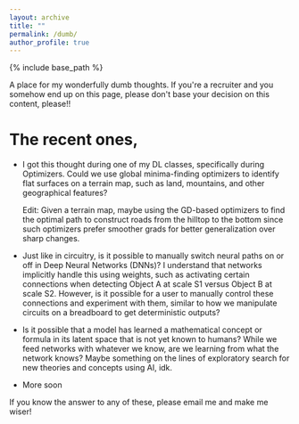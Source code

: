 ```yaml
---
layout: archive
title: ""
permalink: /dumb/
author_profile: true
---
```


{% include base_path %}

A place for my wonderfully dumb thoughts. If you're a recruiter and you somehow end up on this page, please don't base your decision on this content, please!!

The recent ones,
======
* I got this thought during one of my DL classes, specifically during Optimizers. Could we use global minima-finding optimizers to identify flat surfaces on a terrain map, such as land, mountains, and other geographical features?

  Edit: Given a terrain map, maybe using the GD-based optimizers to find the optimal path to construct roads from the hilltop to the bottom since such optimizers prefer smoother grads for better generalization over sharp changes.

* Just like in circuitry, is it possible to manually switch neural paths on or off in Deep Neural Networks (DNNs)? I understand that networks implicitly handle this using weights, such as activating certain connections when detecting Object A at scale S1 versus Object B at scale S2. However, is it possible for a user to manually control these connections and experiment with them, similar to how we manipulate circuits on a breadboard to get deterministic outputs?

* Is it possible that a model has learned a mathematical concept or formula in its latent space that is not yet known to humans? While we feed networks with whatever we know, are we learning from what the network knows? Maybe something on the lines of exploratory search for new theories and concepts using AI, idk.

* More soon

If you know the answer to any of these, please email me and make me wiser!
